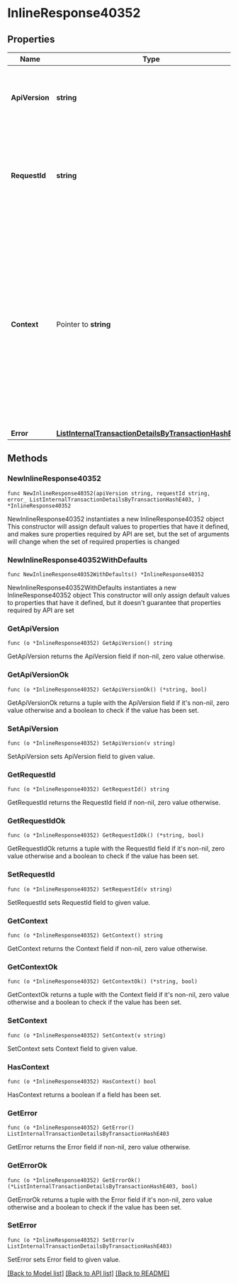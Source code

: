 # InlineResponse40352

## Properties

Name | Type | Description | Notes
------------ | ------------- | ------------- | -------------
**ApiVersion** | **string** | Specifies the version of the API that incorporates this endpoint. | 
**RequestId** | **string** | Defines the ID of the request. The &#x60;requestId&#x60; is generated by Crypto APIs and it&#39;s unique for every request. | 
**Context** | Pointer to **string** | In batch situations the user can use the context to correlate responses with requests. This property is present regardless of whether the response was successful or returned as an error. &#x60;context&#x60; is specified by the user. | [optional] 
**Error** | [**ListInternalTransactionDetailsByTransactionHashE403**](ListInternalTransactionDetailsByTransactionHashE403.md) |  | 

## Methods

### NewInlineResponse40352

`func NewInlineResponse40352(apiVersion string, requestId string, error_ ListInternalTransactionDetailsByTransactionHashE403, ) *InlineResponse40352`

NewInlineResponse40352 instantiates a new InlineResponse40352 object
This constructor will assign default values to properties that have it defined,
and makes sure properties required by API are set, but the set of arguments
will change when the set of required properties is changed

### NewInlineResponse40352WithDefaults

`func NewInlineResponse40352WithDefaults() *InlineResponse40352`

NewInlineResponse40352WithDefaults instantiates a new InlineResponse40352 object
This constructor will only assign default values to properties that have it defined,
but it doesn't guarantee that properties required by API are set

### GetApiVersion

`func (o *InlineResponse40352) GetApiVersion() string`

GetApiVersion returns the ApiVersion field if non-nil, zero value otherwise.

### GetApiVersionOk

`func (o *InlineResponse40352) GetApiVersionOk() (*string, bool)`

GetApiVersionOk returns a tuple with the ApiVersion field if it's non-nil, zero value otherwise
and a boolean to check if the value has been set.

### SetApiVersion

`func (o *InlineResponse40352) SetApiVersion(v string)`

SetApiVersion sets ApiVersion field to given value.


### GetRequestId

`func (o *InlineResponse40352) GetRequestId() string`

GetRequestId returns the RequestId field if non-nil, zero value otherwise.

### GetRequestIdOk

`func (o *InlineResponse40352) GetRequestIdOk() (*string, bool)`

GetRequestIdOk returns a tuple with the RequestId field if it's non-nil, zero value otherwise
and a boolean to check if the value has been set.

### SetRequestId

`func (o *InlineResponse40352) SetRequestId(v string)`

SetRequestId sets RequestId field to given value.


### GetContext

`func (o *InlineResponse40352) GetContext() string`

GetContext returns the Context field if non-nil, zero value otherwise.

### GetContextOk

`func (o *InlineResponse40352) GetContextOk() (*string, bool)`

GetContextOk returns a tuple with the Context field if it's non-nil, zero value otherwise
and a boolean to check if the value has been set.

### SetContext

`func (o *InlineResponse40352) SetContext(v string)`

SetContext sets Context field to given value.

### HasContext

`func (o *InlineResponse40352) HasContext() bool`

HasContext returns a boolean if a field has been set.

### GetError

`func (o *InlineResponse40352) GetError() ListInternalTransactionDetailsByTransactionHashE403`

GetError returns the Error field if non-nil, zero value otherwise.

### GetErrorOk

`func (o *InlineResponse40352) GetErrorOk() (*ListInternalTransactionDetailsByTransactionHashE403, bool)`

GetErrorOk returns a tuple with the Error field if it's non-nil, zero value otherwise
and a boolean to check if the value has been set.

### SetError

`func (o *InlineResponse40352) SetError(v ListInternalTransactionDetailsByTransactionHashE403)`

SetError sets Error field to given value.



[[Back to Model list]](../README.md#documentation-for-models) [[Back to API list]](../README.md#documentation-for-api-endpoints) [[Back to README]](../README.md)


